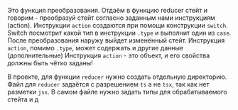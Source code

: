 Это функция преобразования. Отдаём в функцию reducer стейт и говорим - преобразуй стейт согласно заданным нами инструкциям (action).
Инструкции `action` создаются при помощи конструкции `switch`. 
Switch посмотрит какой тип в инструкции `.type` и выполнит один из `case`.
После преобразования наружу выйдет изменённый стейт.
Инструкция `action`, помимо `.type`, может содержать и другие данные (дополнительные)
Инструкция `action` - это объект,  и его свойства должны быть чётко заданы!

В проекте, для функции `reducer` нужно создать отдельную директорию. 
Файл для `reducer` задаётся с разрешением `ts`  а не `tsx`, так как нет разметки `jsx`.
В самом файле нужно задать типы для обрабатываемого стейта и д
